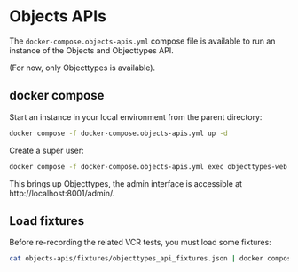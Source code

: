 # Objects APIs

The `docker-compose.objects-apis.yml` compose file is available to run an instance of the Objects and Objecttypes API.

(For now, only Objecttypes is available).

## docker compose

Start an instance in your local environment from the parent directory:

```bash
docker compose -f docker-compose.objects-apis.yml up -d
```

Create a super user:

```bash
docker compose -f docker-compose.objects-apis.yml exec objecttypes-web src/manage.py createsuperuser
```

This brings up Objecttypes, the admin interface is accessible at http://localhost:8001/admin/.

## Load fixtures

Before re-recording the related VCR tests, you must load some fixtures:

```bash
cat objects-apis/fixtures/objecttypes_api_fixtures.json | docker compose -f docker-compose.objects-apis.yml exec -T objecttypes-web src/manage.py loaddata --format=json -
```
